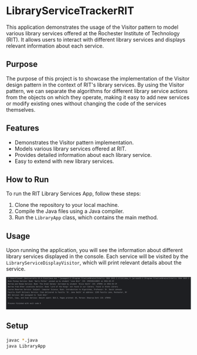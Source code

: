 # LibraryServiceTrackerRIT
This application demonstrates the usage of the Visitor pattern to model various library services offered at the Rochester Institute of Technology (RIT). It allows users to interact with different library services and displays relevant information about each service.

## Purpose

The purpose of this project is to showcase the implementation of the Visitor design pattern in the context of RIT's library services. By using the Visitor pattern, we can separate the algorithms for different library service actions from the objects on which they operate, making it easy to add new services or modify existing ones without changing the code of the services themselves.

## Features

- Demonstrates the Visitor pattern implementation.
- Models various library services offered at RIT.
- Provides detailed information about each library service.
- Easy to extend with new library services.

## How to Run

To run the RIT Library Services App, follow these steps:

1. Clone the repository to your local machine.
2. Compile the Java files using a Java compiler.
3. Run the `LibraryApp` class, which contains the main method.

## Usage

Upon running the application, you will see the information about different library services displayed in the console. Each service will be visited by the `LibraryServiceDisplayVisitor`, which will print relevant details about the service.

![Output](images/output.png)

## Setup

```bash
javac *.java
java LibraryApp
